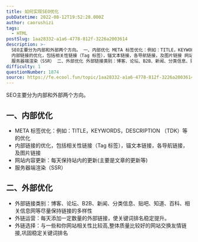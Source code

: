 ```yaml
---
title: 如何实现SEO优化
pubDatetime: 2022-08-12T19:52:28.000Z
author: caorushizi
tags:
  - HTML
postSlug: 1aa28332-a1a6-4778-812f-3226a2003614
description: >-
  SEO主要分为内部和外部两个方向。 一、内部优化 META 标签优化：例如：TITLE，KEYWORDS，DESCRIPTION （TDK）等的优化
  内部链接的优化，包括相关性链接（Tag 标签），锚文本链接，各导航链接，及图片链接 网站内容更新：每天保持站内的更新(主要是文章的更新等)
  服务器端渲染（SSR） 二、外部优化 外部链接类别：博客、论坛、B2B、新闻、分类信息、贴吧、知道、百科、相关
difficulty: 1
questionNumber: 1874
source: https://fe.ecool.fun/topic/1aa28332-a1a6-4778-812f-3226a2003614
---
```


SEO主要分为内部和外部两个方向。

## 一、内部优化

* META 标签优化：例如：TITLE，KEYWORDS，DESCRIPTION （TDK）等的优化
* 内部链接的优化，包括相关性链接（Tag 标签），锚文本链接，各导航链接，及图片链接
* 网站内容更新：每天保持站内的更新(主要是文章的更新等)
* 服务器端渲染（SSR）

## 二、外部优化

* 外部链接类别：博客、论坛、B2B、新闻、分类信息、贴吧、知道、百科、相关信息网等尽量保持链接的多样性
* 外链运营：每天添加一定数量的外部链接，使关键词排名稳定提升。
* 外链选择：与一些和你网站相关性比较高,整体质量比较好的网站交换友情链接,巩固稳定关键词排名

